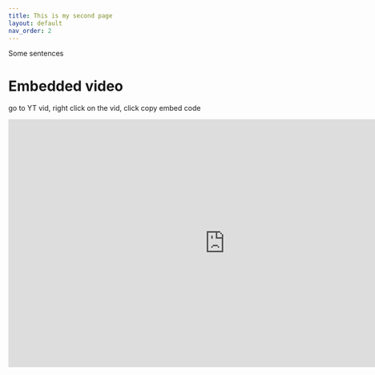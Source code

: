 ```yaml
---
title: This is my second page
layout: default
nav_order: 2
---
```


Some sentences

# Embedded video

go to YT vid, right click on the vid, click copy embed code

<iframe width="863" height="494" src="https://www.youtube.com/embed/tVRxiuZAMkg" title="YouTube video player" frameborder="0" allow="accelerometer; autoplay; clipboard-write; encrypted-media; gyroscope; picture-in-picture" allowfullscreen></iframe>

